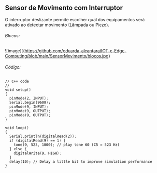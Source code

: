 ## Sensor de Movimento com Interruptor

O interruptor deslizante permite escolher qual dos equipamentos será ativado ao detectar movimento (Lâmpada ou Piezo).

###### Blocos:
![image][(https://github.com/eduarda-alcantara/IOT-e-Edge-Computing/blob/main/SensorMovimento/blocos.jpg)

###### Código:
```
// C++ code
//
void setup()
{
  pinMode(2, INPUT);
  Serial.begin(9600);
  pinMode(9, INPUT);
  pinMode(9, OUTPUT);
  pinMode(9, OUTPUT);
}

void loop()
{
  Serial.println(digitalRead(2));
  if (digitalRead(9) == 1) {
    tone(9, 523, 1000); // play tone 60 (C5 = 523 Hz)
  } else {
    digitalWrite(9, HIGH);
  }
  delay(10); // Delay a little bit to improve simulation performance
}
```
